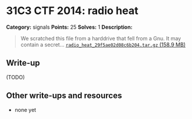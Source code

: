 # 31C3 CTF 2014: radio heat

**Category:** signals
**Points:** 25
**Solves:** 1
**Description:**

> We scratched this file from a harddrive that fell from a Gnu. It may contain a secret… [`radio_heat_29f5ae02d08c6b204.tar.gz` (158.9 MB)](https://mega.co.nz/#!3kJxSIYR!0ybJfl8lRgWLBZegwhZmSDh20x6j35I87uzq1LMrovM)

## Write-up

(TODO)

## Other write-ups and resources

* none yet
